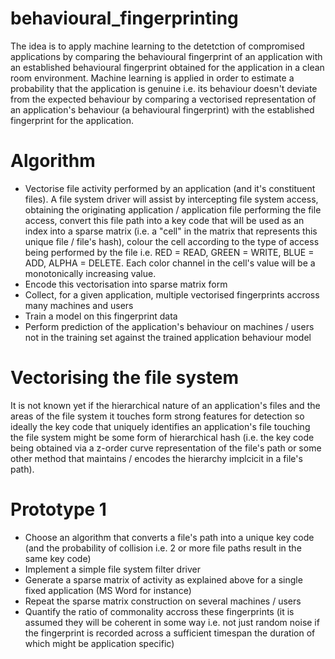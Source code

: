 # behavioural_fingerprinting
The idea is to apply machine learning to the detetction of compromised applications by comparing the behavioural fingerprint of an application with an established behavioural fingerprint obtained for the application in a clean room environment.
Machine learning is applied in order to estimate a probability that the application is genuine i.e. its behaviour doesn't deviate from the expected behaviour by comparing a vectorised representation of an application's behaviour (a behavioural fingerprint) with the established fingerprint for the application.

# Algorithm
- Vectorise file activity performed by an application (and it's constituent files). A file system driver will assist by intercepting file system access, obtaining the originating application / application file performing the file access, convert this file path into a key code that will be used as an index into a sparse matrix (i.e. a "cell" in the matrix that represents this unique file / file's hash), colour the cell according to the type of access being performed by the file i.e. RED = READ, GREEN = WRITE, BLUE = ADD, ALPHA = DELETE. Each color channel in the cell's value will be a monotonically increasing value.
- Encode this vectorisation into sparse matrix form
- Collect, for a given application, multiple vectorised fingerprints accross many machines and users
- Train a model on this fingerprint data
- Perform prediction of the application's behaviour on machines / users not in the training set against the trained application behaviour model

# Vectorising the file system
It is not known yet if the hierarchical nature of an application's files and the areas of the file system it touches form strong features for detection so ideally the key code that uniquely identifies an application's file touching the file system might be some form of hierarchical hash (i.e. the key code being obtained via a z-order curve representation of the file's path or some other method that maintains / encodes the hierarchy implcicit in a file's path).

# Prototype 1
- Choose an algorithm that converts a file's path into a unique key code (and the probability of collision i.e. 2 or more file paths result in the same key code)
- Implement a simple file system filter driver
- Generate a sparse matrix of activity as explained above for a single fixed application (MS Word for instance)
- Repeat the sparse matrix construction on several machines / users
- Quantify the ratio of commonality accross these fingerprints (it is assumed they will be coherent in some way i.e. not just random noise if the fingerprint is recorded across a sufficient timespan the duration of which might be application specific) 

